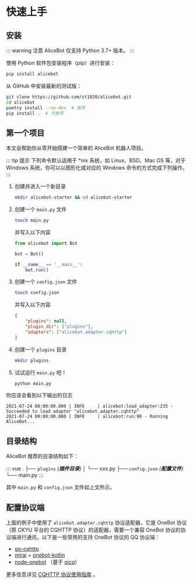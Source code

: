 # 快速上手

## 安装

::: warning 注意
AliceBot 仅支持 Python 3.7+ 版本。
:::

使用 Python 软件包安装程序（pip）进行安装：

```sh
pip install alicebot
```

从 GitHub 中安装最新的测试版：

```sh
git clone https://github.com/st1020/alicebot.git
cd alicebot
poetry install --no-dev  # 推荐
pip install .  # 不推荐
```

## 第一个项目

本文会帮助你从零开始搭建一个简单的 AliceBot 机器人项目。

::: tip 提示
下列命令默认适用于 *nix 系统，如 Linux、BSD、Mac OS 等，对于 Windows 系统，你可以以图形化或对应的 Windows 命令的方式完成下列操作。
:::

1. 创建并进入一个新目录

   ```sh
   mkdir alicebot-starter && cd alicebot-starter
   ```

2. 创建一个 `main.py` 文件

   ```sh
   touch main.py
   ```

   并写入以下内容

   ```python
   from alicebot import Bot
   
   bot = Bot()
   
   if __name__ == '__main__':
       bot.run()
   ```

3. 创建一个 `config.json` 文件

   ```sh
   touch config.json
   ```

   并写入以下内容

   ```json
   {
       "plugins": null,
       "plugin_dir": ["plugins"],
       "adapters": ["alicebot.adapter.cqhttp"]
   }
   ```

4. 创建一个 `plugins` 目录

   ```sh
   mkdir plugins
   ```

5. 试试运行 `main.py` 吧！

   ```sh
   python main.py
   ```

你应该会看到以下输出的日志

```
2021-07-24 00:00:00.000 | INFO     | alicebot:load_adapter:235 - Succeeded to load adapter "alicebot.adapter.cqhttp"
2021-07-24 00:00:00.000 | INFO     | alicebot:run:90 - Running AliceBot...
```

## 目录结构

AliceBot 推荐的目录结构如下：

::: vue
.
├── `plugins` _(**插件目录**)_
│   └── xxx.py
├── `config.json` _(**配置文件**)_
└── main.py
:::

其中 `main.py` 和 `config.json` 文件如上文所示。

## 配置协议端

上面的例子中使用了 `alicebot.adapter.cqhttp` 协议适配器，它是 OneBot 协议（原 CKYU 平台的 CQHTTP 协议）的适配器，需要一个兼容 OneBot 协议的协议端进行通讯，以下是一些常用的支持 OneBot 协议的 QQ 协议端：

- [go-cqhttp](https://github.com/Mrs4s/go-cqhttp)
- [mirai](https://github.com/mamoe/mirai) + [onebot-kotlin](https://github.com/yyuueexxiinngg/onebot-kotlin)
- [node-onebot](https://github.com/takayama-lily/node-onebot) （基于 [oicq](https://github.com/takayama-lily/oicq)）

更多信息详见 [CQHTTP 协议使用指南](./cqhttp.md) 。
